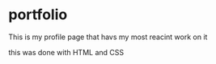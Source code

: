 # portfolio

This is my profile page that havs my most reacint work on it 

this was done with HTML and CSS 